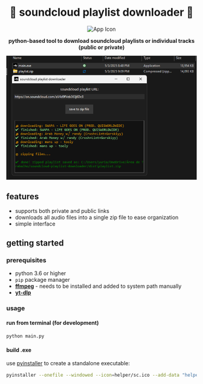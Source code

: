 <h1 align="center">
  🎵 soundcloud playlist downloader 🎵
</h1>
<p align="center">
  <img src="helper/sc.ico" width="100" alt="App Icon">
</p>
<p align="center">
  <strong>python-based tool to download soundcloud playlists or individual tracks (public or private)</strong>
</p>
<p align="center">
  <img src="helper/ex.png" width="550" alt="App Icon">
</p>

## features

- supports both private and public links
- downloads all audio files into a single zip file to ease organization
- simple interface

## getting started
### prerequisites
- python 3.6 or higher  
- `pip` package manager  
- **[ffmpeg](https://www.gyan.dev/ffmpeg/builds/)** - needs to be installed and added to system path manually
- **[yt-dlp](https://github.com/yt-dlp/yt-dlp)**

### usage

####  run from terminal (for development)
```bash
python main.py
```

#### build .exe 
use [pyinstaller](https://pyinstaller.org/) to create a standalone executable:
```bash
pyinstaller --onefile --windowed --icon=helper/sc.ico --add-data "helper/sc.ico;helper" main.py
```
